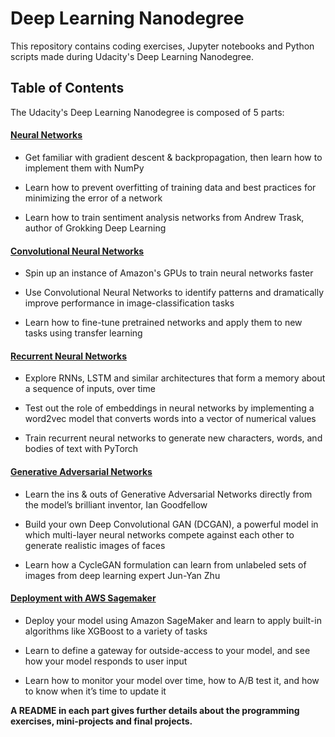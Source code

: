 # Deep Learning Nanodegree
This repository contains coding exercises, Jupyter notebooks and Python scripts made during Udacity's Deep Learning Nanodegree.

## Table of Contents
The Udacity's Deep Learning Nanodegree is composed of 5 parts:
#### [Neural Networks](https://github.com/ngthianhphuong/deep-learning-nanodegree/tree/master/neural-networks)

* Get familiar with gradient descent & backpropagation, then learn how to implement them with NumPy

* Learn how to prevent overfitting of training data and best practices for minimizing the error of a network

* Learn how to train sentiment analysis networks from Andrew Trask, author of Grokking Deep Learning

#### [Convolutional Neural Networks](https://github.com/ngthianhphuong/deep-learning-nanodegree/tree/master/convolutional-neural-networks)
* Spin up an instance of Amazon's GPUs to train neural networks faster

* Use Convolutional Neural Networks to identify patterns and dramatically improve performance in image-classification tasks

* Learn how to fine-tune pretrained networks and apply them to new tasks using transfer learning
#### [Recurrent Neural Networks](https://github.com/ngthianhphuong/deep-learning-nanodegree/tree/master/recurrent-neural-networks)

* Explore RNNs, LSTM and similar architectures that form a memory about a sequence of inputs, over time

* Test out the role of embeddings in neural networks by implementing a word2vec model that converts words into a vector of numerical values

* Train recurrent neural networks to generate new characters, words, and bodies of text with PyTorch

#### [Generative Adversarial Networks](https://github.com/ngthianhphuong/deep-learning-nanodegree/tree/master/generative-adversarial-networks)
* Learn the ins & outs of Generative Adversarial Networks directly from the model’s brilliant inventor, Ian Goodfellow

* Build your own Deep Convolutional GAN (DCGAN), a powerful model in which multi-layer neural networks compete against each other to generate realistic images of faces

* Learn how a CycleGAN formulation can learn from unlabeled sets of images from deep learning expert Jun-Yan Zhu
#### [Deployment with AWS Sagemaker](https://github.com/ngthianhphuong/deep-learning-nanodegree/tree/master/deployment-with-aws-sagemaker)
* Deploy your model using Amazon SageMaker and learn to apply built-in algorithms like XGBoost to a variety of tasks

* Learn to define a gateway for outside-access to your model, and see how your model responds to user input

* Learn how to monitor your model over time, how to A/B test it, and how to know when it’s time to update it

**A README in each part gives further details about the programming exercises, mini-projects and final projects.**
